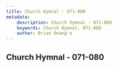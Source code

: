 ```yaml
---
title: Church Hymnal - 071-080
metadata:
    description: Church Hymnal - 071-080
    keywords: Church Hymnal, 071-080
    author: Brian Onang'o
---
```



## Church Hymnal - 071-080
  